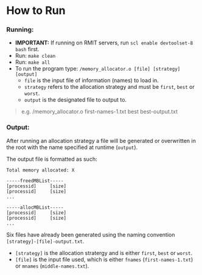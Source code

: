 # How to Run ##
### Running: ###
- **IMPORTANT:** If running on RMIT servers, run `scl enable devtoolset-8 bash` first.
- Run: `make clean`
- Run: `make all`
- To run the program type: `/memory_allocator.o [file] [strategy] [output]`
  - `file` is the input file of information (names) to load in.
  - `strategy` refers to the allocation strategy and must be  `first`, `best` or `worst`.
  - `output` is the designated file to output to.
> e.g. /memory_allocator.o first-names-1.txt best best-output.txt

### Output: ###
After running an allocation strategy a file will be generated or overwritten in the root with the name specified at runtime (`output`).

The output file is formatted as such:
```
Total memory allocated: X

-----freedMBList-----
[processid]     [size]
[processid]     [size]
...

-----allocMBList-----
[processid]     [size]
[processid]     [size]
...

```

Six files have already been generated using the naming convention `[strategy]-[file]-output.txt`.
- `[strategy]` is the allocation stratergy and is either `first`, `best` or `worst`.
- `[file]` is the input file used, which is either `fnames` (`first-names-1.txt`) or `mnames` (`middle-names.txt`).